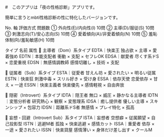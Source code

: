 #　このアプリは「夜の性格診断」アプリです。

簡単に言うとmbti性格診断の性に特化したバージョンです。


No.	軸	評価方式	問題数
①	外向性(E)/内向性(I)		10問
②	主導(D)/服従(S)		10問
③	刺激志向(T)/安心志向(S)		10問
④	愛着傾向(A)/非愛着傾向(N)	10問
⑤	羞恥体制(R)/羞恥敏感(H)	 10問

タイプ	名前	属性
👑 主導者（Dom）系タイプ
	EDTA｜快楽王	独占欲 × 主導 × 愛着強め
	EDTN｜本能支配者	衝動 × 支配 × セフレOK
	EDSA｜献愛者	尽くす系ドS × 恋愛重視
	EDSN｜無感情調教師	感情切離し × 技術 × 支配
		
💖 従属者（Sub）系タイプ
	ESTA｜従愛者	甘えん坊 × 愛されたい × 明るい従属
	ESTN｜快楽狂	刺激中毒 × スリル好き × 受け身
	ESSA｜依存天使	恋愛依存 × 甘え × 一途
	ESSN｜快楽主義者	快楽優先 × 感情軽視 × 自由奔放
		
👤 隠密（Introvert）系タイプ
	IDTA｜隠王者	無口 × 威圧 × 静かなる主導者
	IDTN｜変態分析者	研究熱心 × 観察 × 変態理系
	IDSA｜癒し提供者	優しい主導 × スキンシップ × 包容力
	IDSN｜距離系ドS者	無感情 × プレイ特化 × 孤高
		
💫 妄想・回避（Introvert Sub）系タイプ
	ISTA｜妄想者	空想癖 × 従属願望 × 自己投影型
	ISTN｜逃避M者	孤独 × 快楽逃避 × 感情カット
	ISSA｜重愛者	依存 × 一途 × 愛されたい
	ISSN｜快楽貸屋	感情薄い × 身体だけ差し出す × クールM